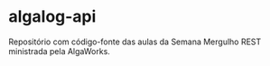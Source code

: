 # algalog-api
 Repositório com código-fonte das aulas da Semana Mergulho REST ministrada pela AlgaWorks.
